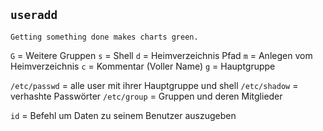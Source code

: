 ## `useradd`
```
Getting something done makes charts green.
```
`G` = Weitere Gruppen
`s` = Shell
`d` = Heimverzeichnis Pfad
`m` = Anlegen vom Heimverzeichnis
`c` = Kommentar (Voller Name)
`g` = Hauptgruppe

`/etc/passwd` = alle user mit ihrer Hauptgruppe und shell
`/etc/shadow` = verhashte Passwörter 
`/etc/group` = Gruppen und deren Mitglieder

`id` = Befehl um Daten zu seinem Benutzer auszugeben
